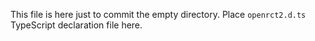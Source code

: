 This file is here just to commit the empty directory. Place `openrct2.d.ts` TypeScript declaration file here.
